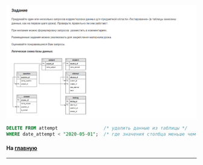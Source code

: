 

<img src="../art/3.2.5.task.png" alt="solution" >

```sql
DELETE FROM attempt                 /* удалить данные из таблицы */
WHERE date_attempt < "2020-05-01";  /* где значения столбца меньше чем */
```



#### На [главную](https://github.com/BEPb/stepik_sql#readme)

---


